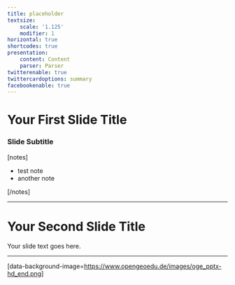 ```yaml
---
title: placeholder
textsize:
    scale: '1.125'
    modifier: 1
horizontal: true
shortcodes: true
presentation:
    content: Content
    parser: Parser
twitterenable: true
twittercardoptions: summary
facebookenable: true
---
```


# Your First Slide Title

### Slide Subtitle

[notes]

- test note
- another note

[/notes]

---

# Your Second Slide Title

Your slide text goes here.

---

[data-background-image=https://www.opengeoedu.de/images/oge_pptx-hd_end.png]